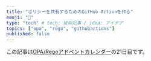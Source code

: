 ```yaml
---
title: "ポリシーを共有するためのGitHub Actionを作る"
emoji: "🦔"
type: "tech" # tech: 技術記事 / idea: アイデア
topics: ["opa", "rego", "githubactions"]
published: false
---
```


この記事は[OPA/Regoアドベントカレンダー](https://adventar.org/calendars/6601)の21日目です。
